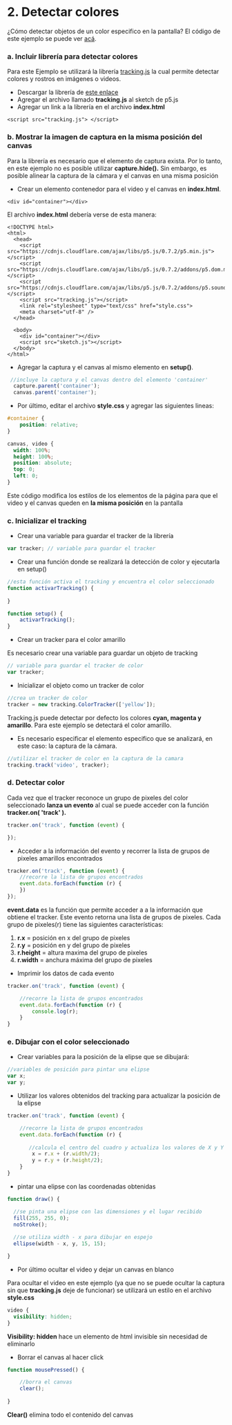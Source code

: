 # 2. Detectar colores

¿Cómo detectar objetos de un color especifico en la pantalla? El código de este ejemplo se puede ver [acá](https://editor.p5js.org/laurajunco/sketches/SJ3L5F_hX).

### a. Incluir librería para detectar colores

Para este Ejemplo se utilizará la librería [tracking.js](https://trackingjs.com/) la cual permite detectar colores y rostros en imágenes o videos.

* Descargar la librería  de [este enlace](https://github.com/eduardolundgren/tracking.js/archive/master.zip)
* Agregar el archivo llamado **tracking.js** al sketch de p5.js
* Agregar un link a la librería en el archivo **index.html**

```markup
<script src="tracking.js"> </script>
```

### b. Mostrar la imagen de captura en la misma posición del canvas

Para la librería  es necesario que el elemento de captura exista. Por lo tanto, en este ejemplo no es posible utilizar **capture.hide\(\).** Sin embargo, es posible alinear la captura de la cámara y el canvas en una misma posición

* Crear un elemento contenedor para el video y el canvas en **index.html**.

```markup
<div id="container"></div>
```

El archivo **index.html** debería verse de esta manera:

```markup
<!DOCTYPE html>
<html>
  <head>
    <script src="https://cdnjs.cloudflare.com/ajax/libs/p5.js/0.7.2/p5.min.js"></script>
    <script src="https://cdnjs.cloudflare.com/ajax/libs/p5.js/0.7.2/addons/p5.dom.min.js"></script>
    <script src="https://cdnjs.cloudflare.com/ajax/libs/p5.js/0.7.2/addons/p5.sound.min.js"></script>
	<script src="tracking.js"></script>
    <link rel="stylesheet" type="text/css" href="style.css">
    <meta charset="utf-8" />
  </head>
  
  <body>
    <div id="container"></div>
    <script src="sketch.js"></script> 
  </body>
</html>
```

* Agregar la captura y el canvas al mismo elemento en **setup\(\)**.

```javascript
 //incluye la captura y el canvas dentro del elemento 'container'
  capture.parent('container'); 
  canvas.parent('container'); 
```

* Por último, editar el archivo **style.css** y agregar las siguientes lineas:

```css
#container {
    position: relative;
}

canvas, video {
  width: 100%;
  height: 100%;
  position: absolute;
  top: 0;
  left: 0;
}
```

Este código modifica los estilos de los elementos de la página para que el video y el canvas queden en **la misma posición** en la pantalla

### c. Inicializar el tracking 

* Crear una variable para guardar el tracker de la librería

```javascript
var tracker; // variable para guardar el tracker
```

* Crear una función donde se realizará la detección de color y ejecutarla en setup\(\)

```javascript
//esta función activa el tracking y encuentra el color seleccionado
function activarTracking() {
    
}
```

```javascript
function setup() {
    activarTracking();
}
```

* Crear un tracker para el color amarillo

Es necesario crear una variable para guardar un objeto de tracking

```javascript
// variable para guardar el tracker de color
var tracker;
```

* Inicializar el objeto como un tracker de color

```javascript
//crea un tracker de color
tracker = new tracking.ColorTracker(['yellow']);
```

Tracking.js puede detectar por defecto los colores **cyan, magenta y amarillo**. Para este ejemplo se detectará el color amarillo.

* Es necesario especificar el elemento especifico que se analizará, en este caso: la captura de la cámara.

```javascript
//utilizar el tracker de color en la captura de la camara
tracking.track('video', tracker);
```

### d. Detectar color

Cada vez que el tracker reconoce un grupo de pixeles del color seleccionado **lanza un evento** al cual se puede acceder con la función **tracker.on\( 'track' \).**

```javascript
tracker.on('track', function (event) {

});
```

* Acceder a la información del evento y recorrer la lista de grupos de pixeles amarillos encontrados

```javascript
tracker.on('track', function (event) {
    //recorre la lista de grupos encontrados
    event.data.forEach(function (r) { 
    })
});
```

**event.data**  es la función que permite acceder a a la información que obtiene el tracker. Este evento retorna una lista de grupos de pixeles. Cada grupo de pixeles\(r\) tiene las siguientes características:

1. **r.x** = posición en x del grupo de pixeles
2. **r.y** = posición en y del grupo de pixeles
3. **r.height** = altura maxima del grupo de pixeles
4. **r.width** = anchura máxima del grupo de pixeles

* Imprimir los datos de cada evento

```javascript
tracker.on('track', function (event) {

    //recorre la lista de grupos encontrados
    event.data.forEach(function (r) { 
        console.log(r);
    }
}
```

### e. Dibujar con el color seleccionado

* Crear variables para la posición de la elipse que se dibujará:

```javascript
//variables de posición para pintar una elipse
var x; 
var y;
```

* Utilizar los valores obtenidos del tracking para actualizar la posición de la elipse

```javascript
tracker.on('track', function (event) {

    //recorre la lista de grupos encontrados
    event.data.forEach(function (r) { 
    
       //calcula el centro del cuadro y actualiza los valores de X y Y
        x = r.x + (r.width/2);
        y = r.y + (r.height/2);
    }
}
```

* pintar una elipse con las coordenadas obtenidas

```javascript
function draw() {

  //se pinta una elipse con las dimensiones y el lugar recibido
  fill(255, 255, 0);
  noStroke();
  
  //se utiliza width - x para dibujar en espejo
  ellipse(width - x, y, 15, 15);

}
```

* Por último ocultar el video y dejar un canvas en blanco

Para ocultar el video en este ejemplo \(ya que no se puede ocultar la captura sin que **tracking.js** deje de funcionar\) se utilizará un estilo en el archivo **style.css**

```css
video {
  visibility: hidden;
}
```

**Visibility: hidden** hace un elemento de html invisible sin necesidad de eliminarlo

* Borrar el canvas al hacer click

```javascript
function mousePressed() {

    //borra el canvas
    clear();
    
}
```

**Clear\(\)** elimina todo el contenido del canvas

